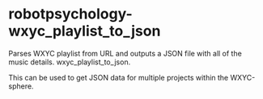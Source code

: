 # robotpsychology-wxyc_playlist_to_json
Parses WXYC playlist from URL and outputs a JSON file with all of the music details. 
wxyc_playlist_to_json.

This can be used to get JSON data for multiple projects within the WXYC-sphere.
